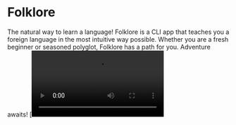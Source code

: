 # Folklore
The natural way to learn a language! Folklore is a CLI app that teaches you a foreign language in the most intuitive way possible. Whether you are a fresh beginner or seasoned polyglot, Folklore has a path for you. Adventure awaits!
[![Watch the video](https://github.com/blakehulett7/folklore/Trimmed.mp4)
